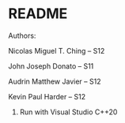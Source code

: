 # README

Authors:

Nicolas Miguel T. Ching – S12

John Joseph Donato – S11

Audrin Matthew Javier – S12

Kevin Paul Harder – S12

1. Run with Visual Studio C++20

